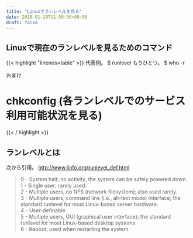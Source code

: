 ```yaml
---
title: "Linuxでランレベルを見る"
date: 2018-01-19T11:50:56+09:00
draft: false
---
```


## Linuxで現在のランレベルを見るためのコマンド

{{< highlight "linenos=table" >}}
代表例。
$ runlevel
もうひとつ。
$ who -r

おまけ
# chkconfig (各ランレベルでのサービス利用可能状況を見る)
{{< / highlight >}}



## ランレベルとは
次から引用。
http://www.linfo.org/runlevel_def.html

> 0 - System halt; no activity, the system can be safely powered down.   
> 1 - Single user; rarely used.   
> 2 - Multiple users, no NFS (network filesystem); also used rarely.  
> 3 - Multiple users, command line (i.e., all-text mode) interface; the standard runlevel for most Linux-based server hardware.   
> 4 - User-definable   
> 5 - Multiple users, GUI (graphical user interface); the standard runlevel for most Linux-based desktop systems.   
> 6 - Reboot; used when restarting the system.  
